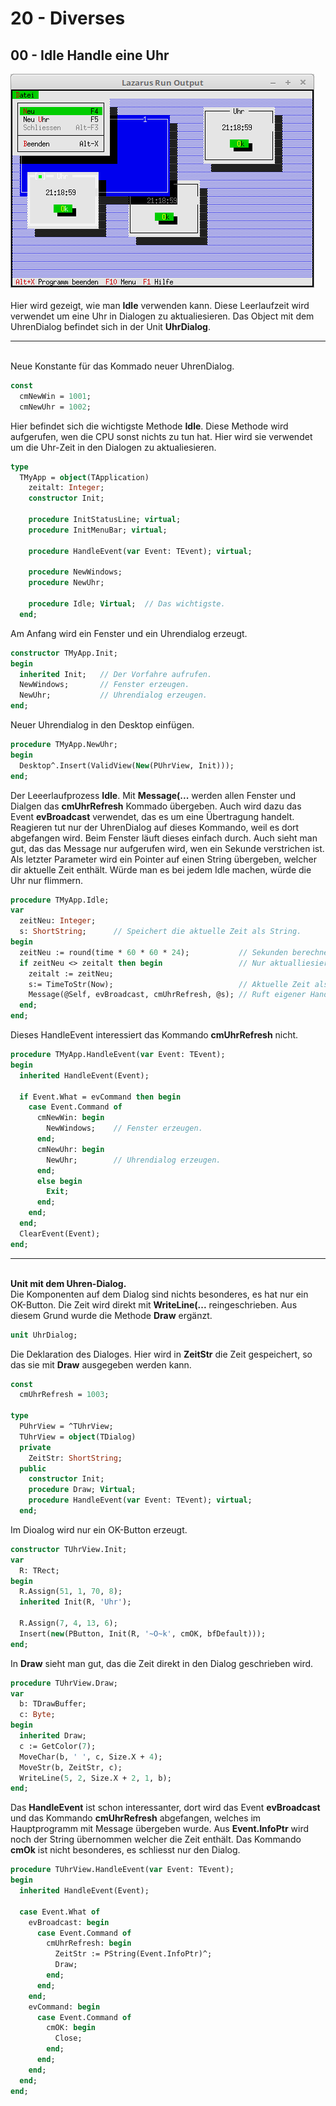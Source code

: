 # 20 - Diverses
## 00 - Idle Handle eine Uhr

<img src="image.png" alt="Selfhtml"><br><br>
Hier wird gezeigt, wie man <b>Idle</b> verwenden kann.
Diese Leerlaufzeit wird verwendet um eine Uhr in Dialogen zu aktualiesieren.
Das Object mit dem UhrenDialog befindet sich in der Unit <b>UhrDialog</b>.
<hr><br>
Neue Konstante für das Kommado neuer UhrenDialog.

```pascal
const
  cmNewWin = 1001;
  cmNewUhr = 1002;
```

Hier befindet sich die wichtigste Methode <b>Idle</b>.
Diese Methode wird aufgerufen, wen die CPU sonst nichts zu tun hat.
Hier wird sie verwendet um die Uhr-Zeit in den Dialogen zu aktualiesieren.

```pascal
type
  TMyApp = object(TApplication)
    zeitalt: Integer;
    constructor Init;

    procedure InitStatusLine; virtual;
    procedure InitMenuBar; virtual;

    procedure HandleEvent(var Event: TEvent); virtual;

    procedure NewWindows;
    procedure NewUhr;

    procedure Idle; Virtual;  // Das wichtigste.
  end;
```

Am Anfang wird ein Fenster und ein Uhrendialog erzeugt.

```pascal
constructor TMyApp.Init;
begin
  inherited Init;   // Der Vorfahre aufrufen.
  NewWindows;       // Fenster erzeugen.
  NewUhr;           // Uhrendialog erzeugen.
end;
```

Neuer Uhrendialog in den Desktop einfügen.

```pascal
procedure TMyApp.NewUhr;
begin
  Desktop^.Insert(ValidView(New(PUhrView, Init)));
end;
```

Der Leeerlaufprozess <b>Idle</b>.
Mit <b>Message(...</b> werden allen Fenster und Dialgen das <b>cmUhrRefresh</b> Kommado übergeben.
Auch wird dazu das Event <b>evBroadcast</b> verwendet, das es um eine Übertragung handelt.
Reagieren tut nur der UhrenDialog auf dieses Kommando, weil es dort abgefangen wird.
Beim Fenster läuft dieses einfach durch.
Auch sieht man gut, das das Message nur aufgerufen wird, wen ein Sekunde verstrichen ist.
Als letzter Parameter wird ein Pointer auf einen String übergeben, welcher dir aktuelle Zeit enthält.
Würde man es bei jedem Idle machen, würde die Uhr nur flimmern.

```pascal
procedure TMyApp.Idle;
var
  zeitNeu: Integer;
  s: ShortString;      // Speichert die aktuelle Zeit als String.
begin
  zeitNeu := round(time * 60 * 60 * 24);           // Sekunden berechnen.
  if zeitNeu <> zeitalt then begin                 // Nur aktualliesieren wen ein Sek. vorbei.
    zeitalt := zeitNeu;
    s:= TimeToStr(Now);                            // Aktuelle Zeit als String.
    Message(@Self, evBroadcast, cmUhrRefresh, @s); // Ruft eigener HandleEvent auf.
  end;
end;
```

Dieses HandleEvent interessiert das Kommando <b>cmUhrRefresh</b> nicht.

```pascal
procedure TMyApp.HandleEvent(var Event: TEvent);
begin
  inherited HandleEvent(Event);

  if Event.What = evCommand then begin
    case Event.Command of
      cmNewWin: begin
        NewWindows;    // Fenster erzeugen.
      end;
      cmNewUhr: begin
        NewUhr;        // Uhrendialog erzeugen.
      end;
      else begin
        Exit;
      end;
    end;
  end;
  ClearEvent(Event);
end;
```

<hr><br>
<b>Unit mit dem Uhren-Dialog.</b>
<br>
Die Komponenten auf dem Dialog sind nichts besonderes, es hat nur ein OK-Button.
Die Zeit wird direkt mit <b>WriteLine(...</b> reingeschrieben.
Aus diesem Grund wurde die Methode <b>Draw</b> ergänzt.

```pascal
unit UhrDialog;

```

Die Deklaration des Dialoges.
Hier wird in <b>ZeitStr</b> die Zeit gespeichert, so das sie mit <b>Draw</b> ausgegeben werden kann.

```pascal
const
  cmUhrRefresh = 1003;

type
  PUhrView = ^TUhrView;
  TUhrView = object(TDialog)
  private
    ZeitStr: ShortString;
  public
    constructor Init;
    procedure Draw; Virtual;
    procedure HandleEvent(var Event: TEvent); virtual;
  end;

```

Im Dioalog wird nur ein OK-Button erzeugt.

```pascal
constructor TUhrView.Init;
var
  R: TRect;
begin
  R.Assign(51, 1, 70, 8);
  inherited Init(R, 'Uhr');

  R.Assign(7, 4, 13, 6);
  Insert(new(PButton, Init(R, '~O~k', cmOK, bfDefault)));
end;

```

In <b>Draw</b> sieht man gut, das die Zeit direkt in den Dialog geschrieben wird.

```pascal
procedure TUhrView.Draw;
var
  b: TDrawBuffer;
  c: Byte;
begin
  inherited Draw;
  c := GetColor(7);
  MoveChar(b, ' ', c, Size.X + 4);
  MoveStr(b, ZeitStr, c);
  WriteLine(5, 2, Size.X + 2, 1, b);
end;

```

Das <b>HandleEvent</b> ist schon interessanter, dort wird das Event <b>evBroadcast</b> und
das Kommando <b>cmUhrRefresh</b> abgefangen, welches im Hauptprogramm mit Message übergeben wurde.
Aus <b>Event.InfoPtr</b> wird noch der String übernommen welcher die Zeit enthält.
Das Kommando <b>cmOk</b> ist nicht besonderes, es schliesst nur den Dialog.

```pascal
procedure TUhrView.HandleEvent(var Event: TEvent);
begin
  inherited HandleEvent(Event);

  case Event.What of
    evBroadcast: begin
      case Event.Command of
        cmUhrRefresh: begin
          ZeitStr := PString(Event.InfoPtr)^;
          Draw;
        end;
      end;
    end;
    evCommand: begin
      case Event.Command of
        cmOK: begin
          Close;
        end;
      end;
    end;
  end;
end;

```


